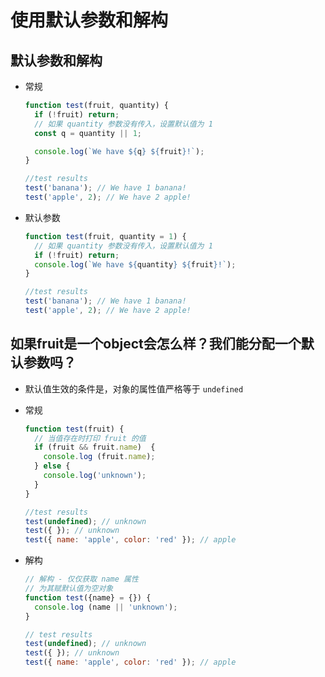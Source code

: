 # 使用默认参数和解构

## 默认参数和解构

*   常规

    ```javascript
    function test(fruit, quantity) {
      if (!fruit) return;
      // 如果 quantity 参数没有传入，设置默认值为 1
      const q = quantity || 1;

      console.log(`We have ${q} ${fruit}!`);
    }

    //test results
    test('banana'); // We have 1 banana!
    test('apple', 2); // We have 2 apple!
    ```

*   默认参数

    ```javascript
    function test(fruit, quantity = 1) {
      // 如果 quantity 参数没有传入，设置默认值为 1
      if (!fruit) return;
      console.log(`We have ${quantity} ${fruit}!`);
    }

    //test results
    test('banana'); // We have 1 banana!
    test('apple', 2); // We have 2 apple!
    ```

## 如果fruit是一个object会怎么样？我们能分配一个默认参数吗？

*   默认值生效的条件是，对象的属性值严格等于 `undefined`

*   常规

    ```javascript
    function test(fruit) {
      // 当值存在时打印 fruit 的值
      if (fruit && fruit.name)  {
        console.log (fruit.name);
      } else {
        console.log('unknown');
      }
    }

    //test results
    test(undefined); // unknown
    test({ }); // unknown
    test({ name: 'apple', color: 'red' }); // apple
    ```

*   解构

    ```javascript
    // 解构 - 仅仅获取 name 属性
    // 为其赋默认值为空对象
    function test({name} = {}) {
      console.log (name || 'unknown');
    }

    // test results
    test(undefined); // unknown
    test({ }); // unknown
    test({ name: 'apple', color: 'red' }); // apple
    ```
